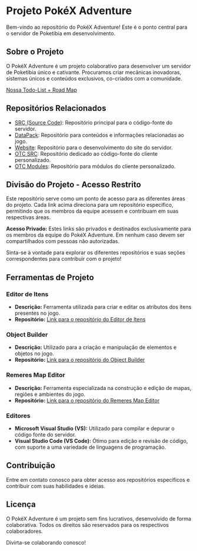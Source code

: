 # Projeto PokéX Adventure

Bem-vindo ao repositório do PokéX Adventure! Este é o ponto central para o servidor de Poketibia em desenvolvimento.

## Sobre o Projeto

O PokéX Adventure é um projeto colaborativo para desenvolver um servidor de Poketibia único e cativante. Procuramos criar mecânicas inovadoras, sistemas únicos e conteúdos exclusivos, co-criados com a comunidade.

[Nossa Todo-List + Road Map](https://github.com/orgs/under-online-games/projects/1)

## Repositórios Relacionados

- [SRC (Source Code)](link_para_o_repositorio_SRC): Repositório principal para o código-fonte do servidor.
- [DataPack](link_para_o_repositorio_DataPack): Repositório para conteúdos e informações relacionadas ao jogo.
- [Website](link_para_o_repositorio_Website): Repositório para o desenvolvimento do site do servidor.
- [OTC SRC](link_para_o_repositorio_OTC_SRC): Repositório dedicado ao código-fonte do cliente personalizado.
- [OTC Modules](link_para_o_repositorio_OTC_Modules): Repositório para módulos do cliente personalizado.

## Divisão do Projeto - Acesso Restrito

Este repositório serve como um ponto de acesso para as diferentes áreas do projeto. Cada link acima direciona para um repositório específico, permitindo que os membros da equipe acessem e contribuam em suas respectivas áreas.

**Acesso Privado:** Estes links são privados e destinados exclusivamente para os membros da equipe do PokéX Adventure. Em nenhum caso devem ser compartilhados com pessoas não autorizadas.

Sinta-se à vontade para explorar os diferentes repositórios e suas seções correspondentes para contribuir com o projeto!

## Ferramentas de Projeto

### Editor de Itens

- **Descrição:** Ferramenta utilizada para criar e editar os atributos dos itens presentes no jogo.
- **Repositório:** [Link para o repositório do Editor de Itens](link_para_o_repositorio_editor_itens)

### Object Builder

- **Descrição:** Utilizado para a criação e manipulação de elementos e objetos no jogo.
- **Repositório:** [Link para o repositório do Object Builder](link_para_o_repositorio_object_builder)

### Remeres Map Editor

- **Descrição:** Ferramenta especializada na construção e edição de mapas, regiões e ambientes do jogo.
- **Repositório:** [Link para o repositório do Remeres Map Editor](link_para_o_repositorio_remeres_map_editor)

### Editores

- **Microsoft Visual Studio (VS):** Utilizado para compilar e depurar o código fonte do servidor.
- **Visual Studio Code (VS Code):** Ótimo para edição e revisão de código, com suporte a uma variedade de linguagens de programação.

## Contribuição

Entre em contato conosco para obter acesso aos repositórios específicos e contribuir com suas habilidades e ideias.

## Licença

O PokéX Adventure é um projeto sem fins lucrativos, desenvolvido de forma colaborativa. Todos os direitos são reservados para os respectivos colaboradores.

Divirta-se colaborando conosco!
